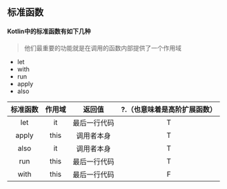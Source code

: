 ## 标准函数

#### Kotlin中的标准函数有如下几种

> 他们最重要的功能就是在调用的函数内部提供了一个作用域

- let
- with
- run
- apply
- also

| 标准函数 | 作用域 |    返回值    | ?.（也意味着是高阶扩展函数） |
| :------: | :----: | :----------: | :--------------------------: |
|   let    |   it   | 最后一行代码 |              T               |
|  apply   |  this  |  调用者本身  |              T               |
|   also   |   it   |  调用者本身  |              T               |
|   run    |  this  | 最后一行代码 |              T               |
|   with   |  this  | 最后一行代码 |              F               |
